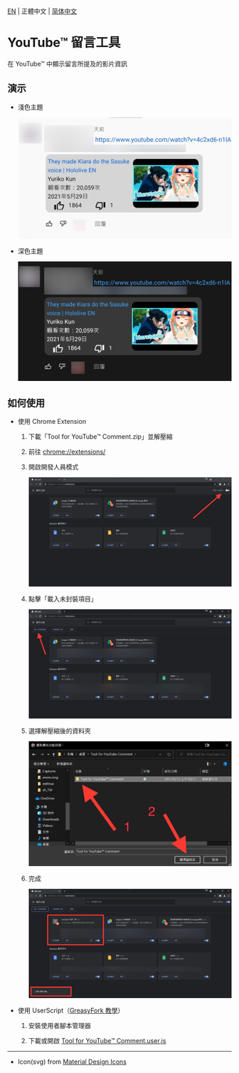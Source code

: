 [EN](./README.md) | 正體中文 | [简体中文](./README_CN.md)

# YouTube™ 留言工具

在 YouTube™ 中顯示留言所提及的影片資訊

## 演示

* 淺色主題

    ![淺色主題](./src/demo/light.jpg)

* 深色主題

    ![深色主題](./src/demo/dark.jpg)

## 如何使用

* 使用 Chrome Extension

    1. 下載「Tool for YouTube™ Comment.zip」並解壓縮

    1. 前往 [chrome://extensions/](chrome://extensions/)

    1. 開啟開發人員模式

        ![開啟開發人員模式](./src/tutorial/1.jpg)

    1. 點擊「載入未封裝項目」

        ![點擊「載入未封裝項目」](./src/tutorial/2.jpg)

    1. 選擇解壓縮後的資料夾

        ![選擇解壓縮後的資料夾](./src/tutorial/3.jpg)

    1. 完成

        ![完成](./src/tutorial/4.jpg)

* 使用 UserScript（[GreasyFork 教學](https://greasyfork.org/zh-TW)）

    1. 安裝使用者腳本管理器

    1. 下載或開啟 [Tool for YouTube™ Comment.user.js](https://github.com/kevin823lin/Tool-for-YouTube-Comment/raw/main/Tool%20for%20YouTube%E2%84%A2%20Comment.user.js)

---

* Icon(svg) from [Material Design Icons](https://materialdesignicons.com/)
